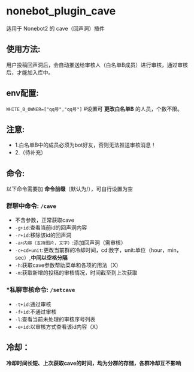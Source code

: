 # nonebot_plugin_cave

适用于 Nonebot2 的 cave（回声洞）插件  

## 使用方法:  
用户投稿回声洞后，会自动推送给审核人（白名单B成员）进行审核，通过审核后，才能加入库中。  
## env配置:  
`WHITE_B_OWNER=["qq号","qq号"]` #设置可 __更改白名单B__ 的人员，个数不限。   
## 注意:  
- 1.白名单B中的成员必须为bot好友，否则无法推送审核消息！  
- 2.（待补充）
## 命令:    
以下命令需要加 __命令前缀__（默认为/），可自行设置为空  
### 群聊中命令: `/cave`  
- 不含参数，正常获取cave  
- `-g+id`:查看当前id的回声洞内容  
- `-r+id`:移除该id的回声洞  
- `-a+内容（支持图片，文字）`:添加回声洞（需审核） 
- `-c+cd+unit`:更改当前群的冷却时间，cd:数字，unit:单位（hour，min，sec）,**____中间以空格分隔____**   
- `-h`:获取cave参数帮助菜单和各项的用法（X）  
- `-m`:获取新增的投稿的审核情况，时间截至到上次获取  
 
### *私聊审核命令: `/setcave`  
- `-t+id`:通过审核    
- `-f+id`:不通过审核    
- `-l`:查看当前未处理的审核序号列表    
- `-e+id`:以审核方式查看该id内容（X）  

## 冷却：
**__冷却时间长短、上次获取cave的时间，均为分群的存储，各群冷却互不影响__**
